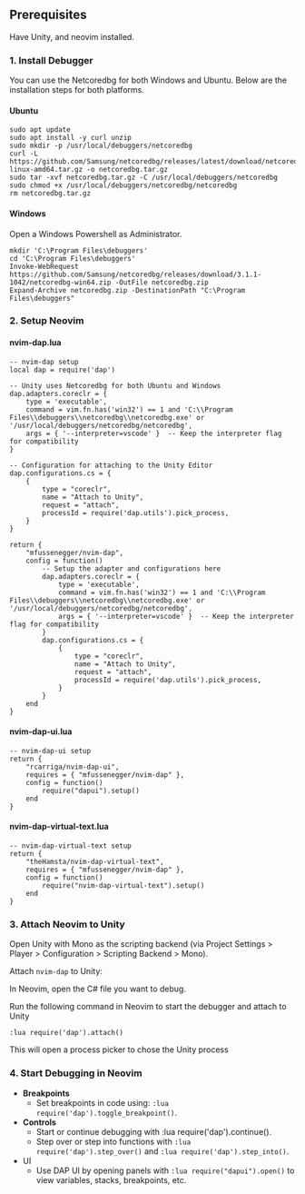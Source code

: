  ## Prerequisites

 Have Unity, and neovim installed.

 ### 1. Install Debugger

You can use the Netcoredbg for both Windows and Ubuntu. Below are the installation steps for both platforms.

#### Ubuntu

```
sudo apt update
sudo apt install -y curl unzip
sudo mkdir -p /usr/local/debuggers/netcoredbg
curl -L https://github.com/Samsung/netcoredbg/releases/latest/download/netcoredbg-linux-amd64.tar.gz -o netcoredbg.tar.gz
sudo tar -xvf netcoredbg.tar.gz -C /usr/local/debuggers/netcoredbg
sudo chmod +x /usr/local/debuggers/netcoredbg/netcoredbg
rm netcoredbg.tar.gz
```
#### Windows

Open a Windows Powershell as Administrator.
```
mkdir 'C:\Program Files\debuggers'
cd 'C:\Program Files\debuggers'
Invoke-WebRequest https://github.com/Samsung/netcoredbg/releases/download/3.1.1-1042/netcoredbg-win64.zip -OutFile netcoredbg.zip
Expand-Archive netcoredbg.zip -DestinationPath "C:\Program Files\debuggers"
```

### 2. Setup Neovim

#### nvim-dap.lua
```
-- nvim-dap setup
local dap = require('dap')

-- Unity uses Netcoredbg for both Ubuntu and Windows
dap.adapters.coreclr = {
    type = 'executable',
    command = vim.fn.has('win32') == 1 and 'C:\\Program Files\\debuggers\\netcoredbg\\netcoredbg.exe' or '/usr/local/debuggers/netcoredbg/netcoredbg',
    args = { '--interpreter=vscode' }  -- Keep the interpreter flag for compatibility
}

-- Configuration for attaching to the Unity Editor
dap.configurations.cs = {
    {
        type = "coreclr",
        name = "Attach to Unity",
        request = "attach",
        processId = require('dap.utils').pick_process,
    }
}

return {
    "mfussenegger/nvim-dap",
    config = function()
        -- Setup the adapter and configurations here
        dap.adapters.coreclr = {
            type = 'executable',
            command = vim.fn.has('win32') == 1 and 'C:\\Program Files\\debuggers\\netcoredbg\\netcoredbg.exe' or '/usr/local/debuggers/netcoredbg/netcoredbg',
            args = { '--interpreter=vscode' }  -- Keep the interpreter flag for compatibility
        }
        dap.configurations.cs = {
            {
                type = "coreclr",
                name = "Attach to Unity",
                request = "attach",
                processId = require('dap.utils').pick_process,
            }
        }
    end
}

```

#### nvim-dap-ui.lua
```
-- nvim-dap-ui setup
return {
    "rcarriga/nvim-dap-ui",
    requires = { "mfussenegger/nvim-dap" },
    config = function()
        require("dapui").setup()
    end
}
```

#### nvim-dap-virtual-text.lua
```
-- nvim-dap-virtual-text setup
return {
    "theHamsta/nvim-dap-virtual-text",
    requires = { "mfussenegger/nvim-dap" },
    config = function()
        require("nvim-dap-virtual-text").setup()
    end
}
```

### 3. Attach Neovim to Unity
Open Unity with Mono as the scripting backend (via Project Settings > Player > Configuration > Scripting Backend > Mono).

Attach `nvim-dap` to Unity:

In Neovim, open the C# file you want to debug.

Run the following command in Neovim to start the debugger and attach to Unity
```
:lua require('dap').attach()
```

This will open a process picker to chose the Unity process

### 4. Start Debugging in Neovim

* **Breakpoints** 
    * Set breakpoints in code using: `:lua require('dap').toggle_breakpoint()`.
* **Controls**
    * Start or continue debugging with :lua require('dap').continue().
    * Step over or step into functions with `:lua require('dap').step_over()` and `:lua require('dap').step_into()`.
* UI
    * Use DAP UI by opening panels with `:lua require("dapui").open()` to view variables, stacks, breakpoints, etc.
